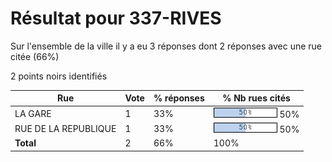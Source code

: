 # Résultat pour 337-RIVES

Sur l'ensemble de la ville il y a eu 3 réponses dont 2 réponses avec une rue citée (66%)

2 points noirs identifiés

| Rue | Vote | % réponses | % Nb rues cités|
|-----|------|------------|----------------|
| LA GARE | 1 | 33% | <img src="../../img/bar_50.gif" />&nbsp;50%|
| RUE DE LA REPUBLIQUE | 1 | 33% | <img src="../../img/bar_50.gif" />&nbsp;50%|
| **Total** | 2 | 66% | 100%|
